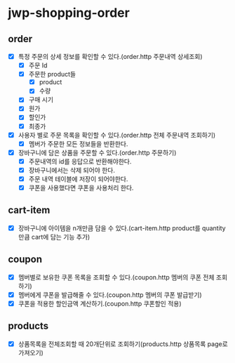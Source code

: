 # jwp-shopping-order

## order
- [x] 특정 주문의 상세 정보를 확인할 수 있다.(order.http 주문내역 상세조회)
  - [x] 주문 Id
  - [x] 주문한 product들
    - [x] product
    - [x] 수량
  - [x] 구매 시기
  - [x] 원가
  - [x] 할인가
  - [x] 최종가
- [x] 사용자 별로 주문 목록을 확인할 수 있다.(order.http 전체 주문내역 조회하기)
  - [x] 멤버가 주문한 모든 정보들을 반환한다.
- [x] 장바구니에 담은 상품을 주문할 수 있다.(order.http 주문하기)
  - [x] 주문내역의 id를 응답으로 반환해야한다.
  - [x] 장바구니에서는 삭제 되어야 한다.
  - [x] 주문 내역 테이블에 저장이 되어야한다.
  - [x] 쿠폰을 사용했다면 쿠폰을 사용처리 한다.

## cart-item
  - [x] 장바구니에 아이템을 n개만큼 담을 수 있다.(cart-item.http product를 quantity만큼 cart에 담는 기능 추가)

## coupon
  - [x] 멤버별로 보유한 쿠폰 목록을 조회할 수 있다.(coupon.http 멤버의 쿠폰 전체 조회하기)
  - [x] 멤버에게 쿠폰을 발급해줄 수 있다.(coupon.http 멤버의 쿠폰 발급받기)
  - [x] 쿠폰을 적용한 할인금액 계산하기.(coupon.http 쿠폰할인 적용)

## products
  - [x] 상품목록을 전체조회할 때 20개단위로 조회하기(products.http 상품목록 page로 가져오기)